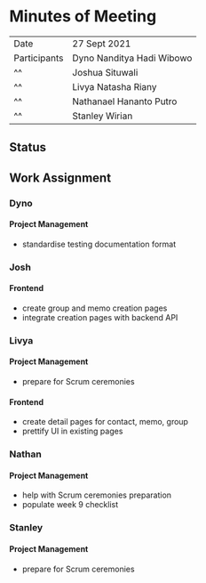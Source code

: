# Minutes of Meeting

|              |                           |
| :----------- | :------------------------ |
| Date         | 27 Sept 2021              |
| Participants | Dyno Nanditya Hadi Wibowo |
|      ^^      | Joshua Situwali           |
|      ^^      | Livya Natasha Riany       |
|      ^^      | Nathanael Hananto Putro   |
|      ^^      | Stanley Wirian            |

## Status

 

## Work Assignment

### Dyno

#### Project Management
- standardise testing documentation format

### Josh

#### Frontend
- create group and memo creation pages
- integrate creation pages with backend API

### Livya

#### Project Management
- prepare for Scrum ceremonies

#### Frontend
- create detail pages for contact, memo, group
- prettify UI in existing pages

### Nathan

#### Project Management
- help with Scrum ceremonies preparation
- populate week 9 checklist

### Stanley

#### Project Management
- prepare for Scrum ceremonies
